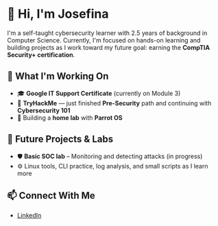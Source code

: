# 👋 Hi, I'm Josefina

I'm a self-taught cybersecurity learner with 2.5 years of background in Computer Science. Currently, I'm focused on hands-on learning and building projects as I work toward my future goal: earning the **CompTIA Security+ certification**.

## 🧠 What I'm Working On

- 🎓 **Google IT Support Certificate** (currently on Module 3)
- 🔐 **TryHackMe** — just finished **Pre-Security** path and continuing with **Cybersecurity 101**
- 🧪 Building a **home lab** with **Parrot OS**

## 🧰 Future Projects & Labs

- 🛡️ **Basic SOC lab** – Monitoring and detecting attacks (in progress)
- ⚙️ Linux tools, CLI practice, log analysis, and small scripts as I learn more

## 📫 Connect With Me

- [LinkedIn]([https://www.linkedin.com/in/josefina-colombini-2015612b4/])
